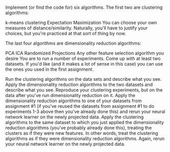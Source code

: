 Implement (or find the code for) six algorithms. The first two are clustering algorithms:

k-means clustering
Expectation Maximization
You can choose your own measures of distance/similarity. Naturally, you'll have to justify your choices, but you're practiced at that sort of thing by now.

The last four algorithms are dimensionality reduction algorithms:

PCA
ICA
Randomized Projections
Any other feature selection algorithm you desire
You are to run a number of experiments. Come up with at least two datasets. If you'd like (and it makes a lot of sense in this case) you can use the ones you used in the first assignment.

Run the clustering algorithms on the data sets and describe what you see.
Apply the dimensionality reduction algorithms to the two datasets and describe what you see.
Reproduce your clustering experiments, but on the data after you've run dimensionality reduction on it.
Apply the dimensionality reduction algorithms to one of your datasets from assignment #1 (if you've reused the datasets from assignment #1 to do experiments 1-3 above then you've already done this) and rerun your neural network learner on the newly projected data.
Apply the clustering algorithms to the same dataset to which you just applied the dimensionality reduction algorithms (you've probably already done this), treating the clusters as if they were new features. In other words, treat the clustering algorithms as if they were dimensionality reduction algorithms. Again, rerun your neural network learner on the newly projected data.
